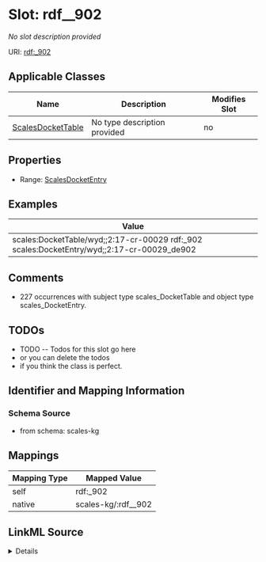 

# Slot: rdf__902


_No slot description provided_





URI: [rdf:_902](http://www.w3.org/1999/02/22-rdf-syntax-ns#_902)



<!-- no inheritance hierarchy -->





## Applicable Classes

| Name | Description | Modifies Slot |
| --- | --- | --- |
| [ScalesDocketTable](../classes/ScalesDocketTable.md) | No type description provided |  no  |







## Properties

* Range: [ScalesDocketEntry](../classes/ScalesDocketEntry.md)






## Examples

| Value |
| --- |
| scales:DocketTable/wyd;;2:17-cr-00029 rdf:_902 scales:DocketEntry/wyd;;2:17-cr-00029_de902 |

## Comments

* 227 occurrences with subject type scales_DocketTable and object type scales_DocketEntry.

## TODOs

* TODO -- Todos for this slot go here
* or you can delete the todos
* if you think the class is perfect.

## Identifier and Mapping Information







### Schema Source


* from schema: scales-kg




## Mappings

| Mapping Type | Mapped Value |
| ---  | ---  |
| self | rdf:_902 |
| native | scales-kg/:rdf__902 |




## LinkML Source

<details>
```yaml
name: rdf__902
description: No slot description provided
todos:
- TODO -- Todos for this slot go here
- or you can delete the todos
- if you think the class is perfect.
comments:
- 227 occurrences with subject type scales_DocketTable and object type scales_DocketEntry.
examples:
- value: scales:DocketTable/wyd;;2:17-cr-00029 rdf:_902 scales:DocketEntry/wyd;;2:17-cr-00029_de902
from_schema: scales-kg
rank: 1000
slot_uri: rdf:_902
alias: rdf__902
domain_of:
- scales_DocketTable
range: scales_DocketEntry

```
</details>